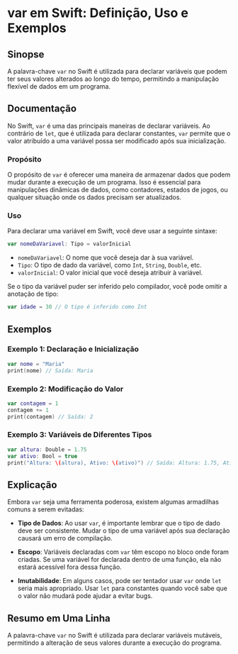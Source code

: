 <!--
Meta Description: # var em Swift: Definição, Uso e Exemplos ## Sinopse A palavra-chave `var` no Swift é utilizada para declarar variáveis que podem ter seus valores alt...
Meta Keywords: var, swift, uma, tipo, que
-->

# var em Swift: Definição, Uso e Exemplos

## Sinopse
A palavra-chave `var` no Swift é utilizada para declarar variáveis que podem ter seus valores alterados ao longo do tempo, permitindo a manipulação flexível de dados em um programa.

## Documentação
No Swift, `var` é uma das principais maneiras de declarar variáveis. Ao contrário de `let`, que é utilizada para declarar constantes, `var` permite que o valor atribuído a uma variável possa ser modificado após sua inicialização.

### Propósito
O propósito de `var` é oferecer uma maneira de armazenar dados que podem mudar durante a execução de um programa. Isso é essencial para manipulações dinâmicas de dados, como contadores, estados de jogos, ou qualquer situação onde os dados precisam ser atualizados.

### Uso
Para declarar uma variável em Swift, você deve usar a seguinte sintaxe:

```swift
var nomeDaVariavel: Tipo = valorInicial
```

- `nomeDaVariavel`: O nome que você deseja dar à sua variável.
- `Tipo`: O tipo de dado da variável, como `Int`, `String`, `Double`, etc.
- `valorInicial`: O valor inicial que você deseja atribuir à variável.

Se o tipo da variável puder ser inferido pelo compilador, você pode omitir a anotação de tipo:

```swift
var idade = 30 // O tipo é inferido como Int
```

## Exemplos
### Exemplo 1: Declaração e Inicialização
```swift
var nome = "Maria"
print(nome) // Saída: Maria
```

### Exemplo 2: Modificação do Valor
```swift
var contagem = 1
contagem += 1
print(contagem) // Saída: 2
```

### Exemplo 3: Variáveis de Diferentes Tipos
```swift
var altura: Double = 1.75
var ativo: Bool = true
print("Altura: \(altura), Ativo: \(ativo)") // Saída: Altura: 1.75, Ativo: true
```

## Explicação
Embora `var` seja uma ferramenta poderosa, existem algumas armadilhas comuns a serem evitadas:

- **Tipo de Dados**: Ao usar `var`, é importante lembrar que o tipo de dado deve ser consistente. Mudar o tipo de uma variável após sua declaração causará um erro de compilação.
  
- **Escopo**: Variáveis declaradas com `var` têm escopo no bloco onde foram criadas. Se uma variável for declarada dentro de uma função, ela não estará acessível fora dessa função.

- **Imutabilidade**: Em alguns casos, pode ser tentador usar `var` onde `let` seria mais apropriado. Usar `let` para constantes quando você sabe que o valor não mudará pode ajudar a evitar bugs.

## Resumo em Uma Linha
A palavra-chave `var` no Swift é utilizada para declarar variáveis mutáveis, permitindo a alteração de seus valores durante a execução do programa.